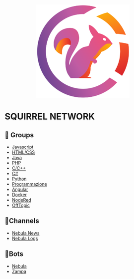 <p align="center">
<img src="./img/Logo.png" alt="Smiley face" height="300" width="300">
</p>

# SQUIRREL NETWORK

## 👥 Groups

<ul>
<li><a href="https://t.me/javascript_ita">Javascript</a></li>
<li><a href="https://t.me/html_css_ita">HTML/CSS</a></li>
<li><a href="https://t.me/java_italia">Java</a></li>
<li><a href="https://t.me/php_italia">PHP</a></li>
<li><a href="https://t.me/cpp_ita">C/C++</a></li>
<li><a href="https://t.me/csharp_ita">C#</a></li>
<li><a href="https://t.me/pythonitalia_principianti">Python</a></li>
<li><a href="https://t.me/programmazione_ita">Programmazione</a></li>
<li><a href="https://t.me/angular_ita">Angular</a></li>
<li><a href="https://t.me/dockerita">Docker</a></li>
<li><a href="https://t.me/noderedIT">NodeRed</a></li>
<li><a href="https://t.me/offtopic_ita">OffTopic</a></li>
</ul>

## 📝Channels

<ul>
<li><a href="https://t.me/nebulanews">Nebula News</a></li>
<li><a href="https://t.me/nebulalogs">Nebula Logs</a></li>
</ul>

## 🤖Bots

<ul>
<li><a href="https://t.me/thenebulabot">Nebula</a></li>
<li><a href="https://t.me/zampathebot">Zampa</a></li>
</ul>